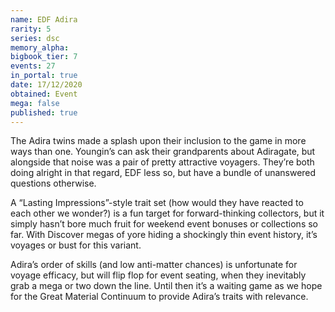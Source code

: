 ```yaml
---
name: EDF Adira
rarity: 5
series: dsc
memory_alpha:
bigbook_tier: 7
events: 27
in_portal: true
date: 17/12/2020
obtained: Event
mega: false
published: true
---
```


The Adira twins made a splash upon their inclusion to the game in more ways than one. Youngin’s can ask their grandparents about Adiragate, but alongside that noise was a pair of pretty attractive voyagers. They’re both doing alright in that regard, EDF less so, but have a bundle of unanswered questions otherwise.

A “Lasting Impressions”-style trait set (how would they have reacted to each other we wonder?) is a fun target for forward-thinking collectors, but it simply hasn’t bore much fruit for weekend event bonuses or collections so far. With Discover megas of yore hiding a shockingly thin event history, it’s voyages or bust for this variant.

Adira’s order of skills (and low anti-matter chances) is unfortunate for voyage efficacy, but will flip flop for event seating, when they inevitably grab a mega or two down the line. Until then it’s a waiting game as we hope for the Great Material Continuum to provide Adira’s traits with relevance.
